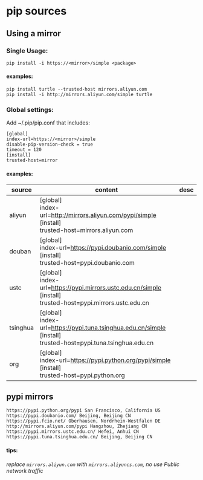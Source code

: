 # pip sources

## Using a mirror

### Single Usage:
```
pip install -i https://<mirror>/simple <package>
```
#### examples:
```
pip install turtle --trusted-host mirrors.aliyun.com
pip install -i http://mirrors.aliyun.com/simple turtle
```

### Global settings:
Add ~/.pip/pip.conf that includes:
```
[global]
index-url=https://<mirror>/simple
disable-pip-version-check = true
timeout = 120
[install]
trusted-host=mirror
```
#### examples:
| source | content | desc |
|--------|---------------------------------------------------------------------------------------------------------|------|
| aliyun |[global]<br>index-url=http://mirrors.aliyun.com/pypi/simple<br>[install]<br>trusted-host=mirrors.aliyun.com|  |
| douban |[global]<br>index-url=https://pypi.doubanio.com/simple<br>[install]<br>trusted-host=pypi.doubanio.com |  |
| ustc |[global]<br>index-url=https://pypi.mirrors.ustc.edu.cn/simple<br>[install]<br>trusted-host=pypi.mirrors.ustc.edu.cn |  |
| tsinghua |[global]<br>index-url=https://pypi.tuna.tsinghua.edu.cn/simple<br>[install]<br>trusted-host=pypi.tuna.tsinghua.edu.cn |  |
| org |[global]<br>index-url=https://pypi.python.org/pypi/simple<br>[install]<br>trusted-host=pypi.python.org |  |

## pypi mirrors
```
https://pypi.python.org/pypi San Francisco, California US
https://pypi.doubanio.com/ Beijing, Beijing CN
https://pypi.fcio.net/ Oberhausen, Nordrhein-Westfalen DE
http://mirrors.aliyun.com/pypi Hangzhou, Zhejiang CN
https://pypi.mirrors.ustc.edu.cn/ Hefei, Anhui CN
https://pypi.tuna.tsinghua.edu.cn/ Beijing, Beijing CN
```
#### tips:
###### replace `mirrors.aliyun.com` with `mirrors.aliyuncs.com`, no use Public network traffic

